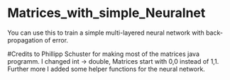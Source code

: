 # Matrices_with_simple_Neuralnet

You can use this to train a simple multi-layered neural network with back-propagation of error.

#Credits
to Phillipp Schuster for making most of the matrices java programm.
I changed int -> double, Matrices start with 0,0 instead of 1,1.
Further more I added some helper functions for the neural network.